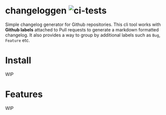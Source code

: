 # changeloggen ![ci-tests](https://github.com/jan25/changeloggen/workflows/Test/badge.svg)

Simple changelog generator for Github repositories. This cli tool works with **Github labels** attached to Pull requests to generate a markdown formatted changelog. It also provides a way to group by additional labels such as `Bug`, `Feature` etc.

# Install

WIP

# Features

WIP